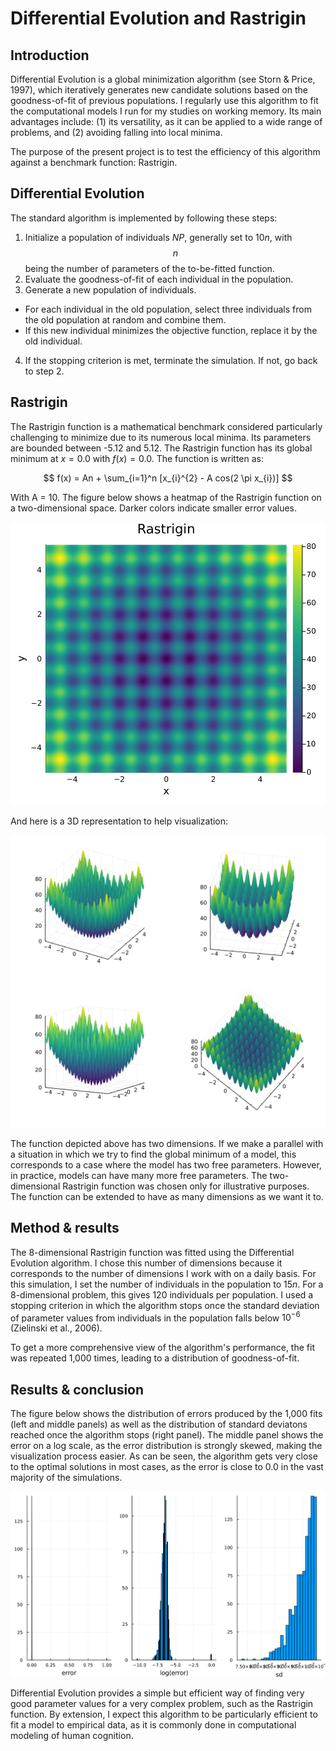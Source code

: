# Differential Evolution and Rastrigin

## Introduction

Differential Evolution is a global minimization algorithm (see Storn & Price, 1997), which iteratively generates new candidate solutions based on the goodness-of-fit of previous populations. I regularly use this algorithm to fit the computational models I run for my studies on working memory. Its main advantages include: (1) its versatility, as it can be applied to a wide range of problems, and (2) avoiding falling into local minima.

The purpose of the present project is to test the efficiency of this algorithm against a benchmark function: Rastrigin.

## Differential Evolution

The standard algorithm is implemented by following these steps:
1. Initialize a population of individuals $NP$, generally set to $10n$, with $$n$$ being the number of parameters of the to-be-fitted function.
2. Evaluate the goodness-of-fit of each individual in the population.
3. Generate a new population of individuals.
* For each individual in the old population, select three individuals from the old population at random and combine them.
* If this new individual minimizes the objective function, replace it by the old individual.
4. If the stopping criterion is met, terminate the simulation. If not, go back to step 2.

## Rastrigin

The Rastrigin function is a mathematical benchmark considered particularly challenging to minimize due to its numerous local minima. Its parameters are bounded between -5.12 and 5.12. The Rastrigin function has its global minimum at $x = 0.0$ with $f(x)=0.0$. The function is written as:

$$ f(x) = An + \sum_{i=1}^n [x_{i}^{2} - A cos(2 \pi x_{i})] $$

With A = 10. The figure below shows a heatmap of the Rastrigin function on a two-dimensional space. Darker colors indicate smaller error values. 

![](./implementation/plots/grid_search.svg)

And here is a 3D representation to help visualization:

![](./implementation/plots/3D.svg)

The function depicted above has two dimensions. If we make a parallel with a situation in which we try to find the global minimum of a model, this corresponds to a case where the model has two free parameters. However, in practice, models can have many more free parameters. The two-dimensional Rastrigin function was chosen only for illustrative purposes. The function can be extended to have as many dimensions as we want it to.

## Method & results

The 8-dimensional Rastrigin function was fitted using the Differential Evolution algorithm. I chose this number of dimensions because it corresponds to the number of dimensions I work with on a daily basis. For this simulation, I set the number of individuals in the population to $15n$. For a 8-dimensional problem, this gives 120 individuals per population. I used a stopping criterion in which the algorithm stops once the standard deviation of parameter values from individuals in the population falls below $10^{-6}$ (Zielinski et al., 2006).

To get a more comprehensive view of the algorithm's performance, the fit was repeated 1,000 times, leading to a distribution of goodness-of-fit.

## Results & conclusion

The figure below shows the distribution of errors produced by the 1,000 fits (left and middle panels) as well as the distribution of standard deviatons reached once the algorithm stops (right panel). The middle panel shows the error on a log scale, as the error distribution is strongly skewed, making the visualization process easier. As can be seen, the algorithm gets very close to the optimal solutions in most cases, as the error is close to 0.0 in the vast majority of the simulations.

![](./implementation/plots/histogram.svg)

Differential Evolution provides a simple but efficient way of finding very good parameter values for a very complex problem, such as the Rastrigin function. By extension, I expect this algorithm to be particularly efficient to fit a model to empirical data, as it is commonly done in computational modeling of human cognition.
